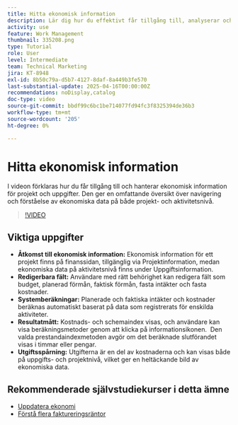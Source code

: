 ```yaml
---
title: Hitta ekonomisk information
description: Lär dig hur du effektivt får tillgång till, analyserar och hanterar ekonomiska data för projekt och uppgifter, och kan täcka budgetar, intäkter, kostnader och resultatvärden på både projekt- och aktivitetsnivå.
activity: use
feature: Work Management
thumbnail: 335208.png
type: Tutorial
role: User
level: Intermediate
team: Technical Marketing
jira: KT-8948
exl-id: 8b50c79a-d5b7-4127-8daf-8a449b3fe570
last-substantial-update: 2025-04-16T00:00:00Z
recommendations: noDisplay,catalog
doc-type: video
source-git-commit: bbdf99c6bc1be714077fd94fc3f8325394de36b3
workflow-type: tm+mt
source-wordcount: '205'
ht-degree: 0%

---
```


# Hitta ekonomisk information

I videon förklaras hur du får tillgång till och hanterar ekonomisk information för projekt och uppgifter. &#x200B;Den ger en omfattande översikt över navigering och förståelse av ekonomiska data på både projekt- och aktivitetsnivå. &#x200B;

>[!VIDEO](https://video.tv.adobe.com/v/335208/?quality=12&learn=on&enablevpops=1)

## Viktiga uppgifter

* **Åtkomst till ekonomisk information:** Ekonomisk information för ett projekt finns på finanssidan, tillgänglig via Projektinformation, medan ekonomiska data på aktivitetsnivå finns under Uppgiftsinformation.
* **Redigerbara fält:** Användare med rätt behörighet kan redigera fält som budget, planerad förmån, faktisk förmån, fasta intäkter och fasta kostnader.
* **Systemberäkningar:** Planerade och faktiska intäkter och kostnader beräknas automatiskt baserat på data som registrerats för enskilda aktiviteter.
* **Resultatmått:** Kostnads- och schemaindex visas, och användare kan visa beräkningsmetoder genom att klicka på informationsikonen. &#x200B; Den valda prestandaindexmetoden avgör om det beräknade slutförandet visas i timmar eller pengar.
* **Utgiftsspårning:** Utgifterna är en del av kostnaderna och kan visas både på uppgifts- och projektnivå, vilket ger en heltäckande bild av ekonomiska data.


## Rekommenderade självstudiekurser i detta ämne

<!--* [Find financial information](/help/manage-work/project-finances/find-financial-information.md)-->
* [Uppdatera ekonomi](/help/manage-work/project-finances/update-and-review-finances.md)
* [Förstå flera faktureringsräntor](/help/manage-work/project-finances/multiple-billing-rates.md)

